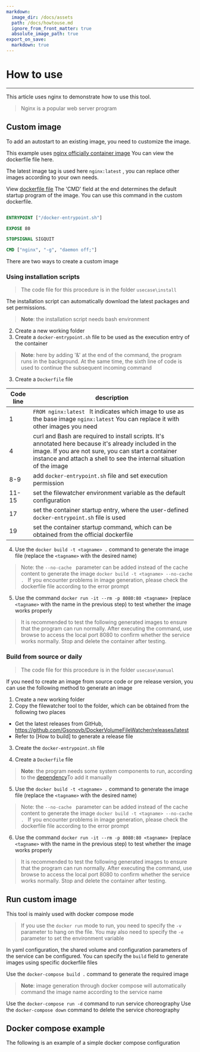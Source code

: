 ```yaml
---
markdown:
  image_dir: /docs/assets
  path: /docs/howtouse.md
  ignore_from_front_matter: true
  absolute_image_path: true
export_on_save:
  markdown: true
---
```


# How to use
---

This article uses nginx to demonstrate how to use this tool.

>Nginx is a popular web server program

## Custom image

To add an autostart to an existing image, you need to customize the image.

This example uses [nginx officially container image](https://hub.docker.com/_/nginx)
You can view the dockerfile file here.

The latest image tag is used here `nginx:latest` , you can replace other images according to your own needs.

View [dockerfile file](https://github.com/nginxinc/docker-nginx/blob/464886ab21ebe4b036ceb36d7557bf491f6d9320/mainline/debian/Dockerfile) The 'CMD' field at the end determines the default startup program of the image. You can use this command in the custom dockerfile.


```Dockerfile .line-numbers

ENTRYPOINT ["/docker-entrypoint.sh"]

EXPOSE 80

STOPSIGNAL SIGQUIT

CMD ["nginx", "-g", "daemon off;"]
```


There are two ways to create a custom image

### Using installation scripts

> The code file for this procedure is in the folder `usecase\install` 

The installation script can automatically download the latest packages and set permissions.
>**Note**: the installation script needs bash environment

2. Create a new working folder
3. Create a `docker-entrypoint.sh` file to be used as the execution entry of the container
<!-- @import ".\install\docker-entrypoint.sh"  {code_block=true class="line-numbers"} -->
>**Note**: here by adding '&' at the end of the command, the program runs in the background.
>At the same time, the sixth line of code is used to continue the subsequent incoming command

3. Create a `Dockerfile` file
<!-- @import ".\install\Dockerfile"  {as="Dockerfile"  code_block=true class="line-numbers"} -->

| Code line | description                                                                                                                                                                                                                          |
| --------- | ------------------------------------------------------------------------------------------------------------------------------------------------------------------------------------------------------------------------------------ |
| 1         | `FROM nginx:latest ` It indicates which image to use as the base image `nginx:latest` You can replace it with other images you need                                                                                                  |
| 4         | curl and Bash are required to install scripts. It's annotated here because it's already included in the image. If you are not sure, you can start a container instance and attach a shell to see the internal situation of the image |
| 8-9       | add `docker-entrypoint.sh` file and set execution permission                                                                                                                                                                         |
| 11-15     | set the filewatcher environment variable as the default configuration                                                                                                                                                                |
| 17        | set the container startup entry, where the user-defined `docker-entrypoint.sh` file is used                                                                                                                                          |
| 19        | set the container startup command, which can be obtained from the official dockerfile                                                                                                                                                |

4. Use the `docker build -t <tagname> .` command to generate the image file (replace the `<tagname>` with the desired name)
>Note: the `--no-cache ` parameter can be added instead of the cache content to generate the image  `docker build -t <tagname> --no-cache . `
If you encounter problems in image generation, please check the dockerfile file according to the error prompt

5. Use the command `docker run -it --rm -p 8080:80 <tagname> `(replace `<tagname>` with the name in the previous step) to test whether the image works properly
>It is recommended to test the following generated images to ensure that the program can run normally.
After executing the command, use browse to access the local port 8080 to confirm whether the service works normally. Stop and delete the container after testing.



### Build from source or daily
> The code file for this procedure is in the folder `usecase\manual` 

If you need to create an image from source code or pre release version, you can use the following method to generate an image

1. Create a new working folder
2. Copy the filewatcher tool to the folder, which can be obtained from the following two places
- Get the latest releases from GitHub, https://github.com/Gsonovb/DockerVolumeFileWatcher/releases/latest
- Refer to [How to build] to generate a release file
3. Create the `docker-entrypoint.sh` file
<!-- @import ".\install\docker-entrypoint.sh"  {code_ block=true class="line-numbers"} -->
4. Create a `Dockerfile` file
>**Note**: the program needs some system components to run, according to the [dependency](https://docs.microsoft.com/en-us/dotnet/core/install/linux-scripted-manual#dependencies)To add it manually

<!-- @import ".\manual\Dockerfile"  {as="Dockerfile" code_ block=true class="line-numbers"} -->

5. Use the `docker build -t <tagname> .` command to generate the image file (replace the `<tagname>` with the desired name)
>Note: the `--no-cache ` parameter can be added instead of the cache content to generate the image  `docker build -t <tagname> --no-cache . `
If you encounter problems in image generation, please check the dockerfile file according to the error prompt

6. Use the command `docker run -it --rm -p 8080:80 <tagname> `(replace `<tagname>` with the name in the previous step) to test whether the image works properly
>It is recommended to test the following generated images to ensure that the program can run normally.
After executing the command, use browse to access the local port 8080 to confirm whether the service works normally. Stop and delete the container after testing.


## Run custom image

This tool is mainly used with docker compose mode

> If you use the `docker run` mode to run, you need to specify the `-v` parameter to hang on the file. You may also need to specify the `-e` parameter to set the environment variable
> 
In yaml configuration, the shared volume and configuration parameters of the service can be configured.
You can specify the `build` field to generate images using specific dockerfile files

Use the `docker-compose build .` command to generate the required image
>**Note**: image generation through docker compose will automatically command the image name according to the service name

Use the `docker-compose run -d` command to run service choreography
Use the `docker-compose down` command to delete the service choreography




Docker compose example
---
The following is an example of a simple docker compose configuration

<!-- @import ".\docker-compose.yml"  {as="yaml" code_block=true class="line-numbers"} -->

